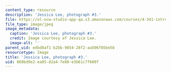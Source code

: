 ```yaml
---
content_type: resource
description: 'Jessica Lee, photograph #3.'
file: https://ol-ocw-studio-app-qa.s3.amazonaws.com/courses/4-341-introduction-to-photography-and-related-media-fall-2007/860bd9e2ea05d2a47e80e3b61c7f600f_lee3.jpg
file_type: image/jpeg
image_metadata:
  caption: 'Jessica Lee, photograph #3.'
  credit: Image courtesy of Jessica Lee.
  image-alt: ''
parent_uid: edbd8af1-b2bb-9854-28f2-aa506f85be5b
resourcetype: Image
title: 'Jessica Lee, photograph #3.'
uid: 860bd9e2-ea05-d2a4-7e80-e3b61c7f600f
---
```

